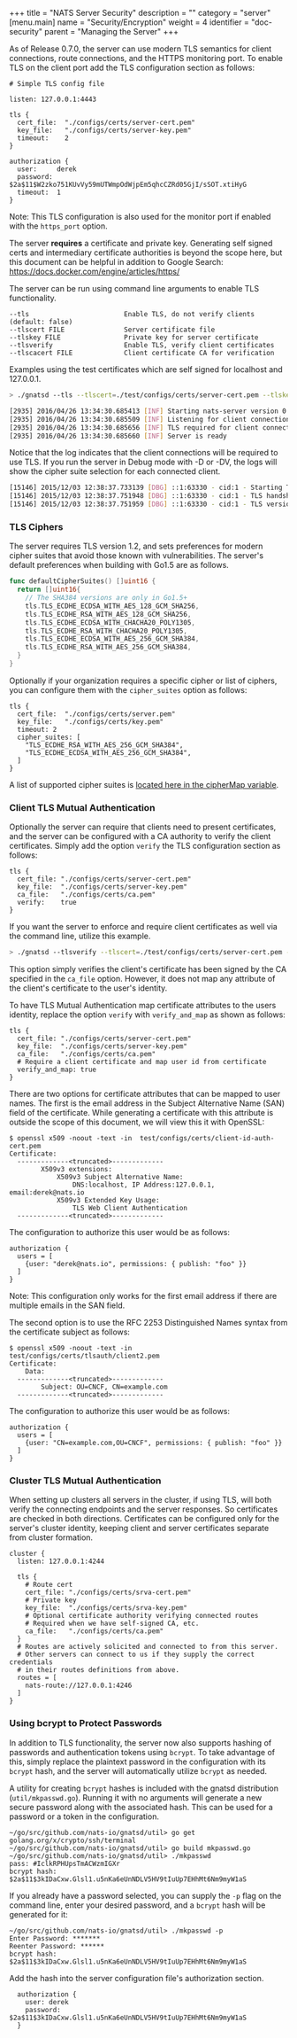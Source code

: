 +++
title = "NATS Server Security"
description = ""
category = "server"
[menu.main]
  name = "Security/Encryption"
  weight = 4
  identifier = "doc-security"
  parent = "Managing the Server"
+++

As of Release 0.7.0, the server can use modern TLS semantics for client connections, route connections, and the HTTPS monitoring port. To enable TLS on the client port add the TLS configuration section as follows:

```ascii
# Simple TLS config file

listen: 127.0.0.1:4443

tls {
  cert_file:  "./configs/certs/server-cert.pem"
  key_file:   "./configs/certs/server-key.pem"
  timeout:    2
}

authorization {
  user:     derek
  password: $2a$11$W2zko751KUvVy59mUTWmpOdWjpEm5qhcCZRd05GjI/sSOT.xtiHyG
  timeout:  1
}
```

Note: This TLS configuration is also used for the monitor port if enabled with the `https_port` option.

The server **requires** a certificate and private key. Generating self signed certs and intermediary certificate authorities is beyond the scope here, but this document can be helpful in addition to Google Search:
<a href="https://docs.docker.com/engine/articles/https/" target="_blank">https://docs.docker.com/engine/articles/https/</a>

The server can be run using command line arguments to enable TLS functionality.

```
--tls                        Enable TLS, do not verify clients (default: false)
--tlscert FILE               Server certificate file
--tlskey FILE                Private key for server certificate
--tlsverify                  Enable TLS, verify client certificates
--tlscacert FILE             Client certificate CA for verification
```

Examples using the test certificates which are self signed for localhost and 127.0.0.1.

```sh
> ./gnatsd --tls --tlscert=./test/configs/certs/server-cert.pem --tlskey=./test/configs/certs/server-key.pem

[2935] 2016/04/26 13:34:30.685413 [INF] Starting nats-server version 0.8.0.beta
[2935] 2016/04/26 13:34:30.685509 [INF] Listening for client connections on 0.0.0.0:4222
[2935] 2016/04/26 13:34:30.685656 [INF] TLS required for client connections
[2935] 2016/04/26 13:34:30.685660 [INF] Server is ready
```

Notice that the log indicates that the client connections will be required to use TLS. If you run the server in Debug mode with -D or -DV, the logs will show the cipher suite selection for each connected client.

```sh
[15146] 2015/12/03 12:38:37.733139 [DBG] ::1:63330 - cid:1 - Starting TLS client connection handshake
[15146] 2015/12/03 12:38:37.751948 [DBG] ::1:63330 - cid:1 - TLS handshake complete
[15146] 2015/12/03 12:38:37.751959 [DBG] ::1:63330 - cid:1 - TLS version 1.2, cipher suite TLS_ECDHE_RSA_WITH_AES_128_GCM_SHA256
```

### TLS Ciphers

The server requires TLS version 1.2, and sets preferences for modern cipher suites that avoid those known with vulnerabilities. The
server's default preferences when building with Go1.5 are as follows.

```go
func defaultCipherSuites() []uint16 {
  return []uint16{
    // The SHA384 versions are only in Go1.5+
    tls.TLS_ECDHE_ECDSA_WITH_AES_128_GCM_SHA256,
    tls.TLS_ECDHE_RSA_WITH_AES_128_GCM_SHA256,
    tls.TLS_ECDHE_ECDSA_WITH_CHACHA20_POLY1305,
    tls.TLS_ECDHE_RSA_WITH_CHACHA20_POLY1305,
    tls.TLS_ECDHE_ECDSA_WITH_AES_256_GCM_SHA384,
    tls.TLS_ECDHE_RSA_WITH_AES_256_GCM_SHA384,
  }
}
```

Optionally if your organization requires a specific cipher or list of ciphers, you can configure them with the `cipher_suites` option as follows:

```ascii
tls {
  cert_file:  "./configs/certs/server.pem"
  key_file:   "./configs/certs/key.pem"
  timeout: 2
  cipher_suites: [
    "TLS_ECDHE_RSA_WITH_AES_256_GCM_SHA384",
    "TLS_ECDHE_ECDSA_WITH_AES_256_GCM_SHA384",
  ]
}
```

A list of supported cipher suites is [located here in the cipherMap variable](https://github.com/nats-io/gnatsd/blob/master/server/ciphersuites.go#L21).

### Client TLS Mutual Authentication

Optionally the server can require that clients need to present certificates, and the server can be configured with a CA authority to verify the client certificates. Simply add the option `verify` the TLS configuration section as follows:

```ascii
tls {
  cert_file: "./configs/certs/server-cert.pem"
  key_file:  "./configs/certs/server-key.pem"
  ca_file:   "./configs/certs/ca.pem"
  verify:    true
}
```

If you want the server to enforce and require client certificates as well via the command line, utilize this example.

```sh
> ./gnatsd --tlsverify --tlscert=./test/configs/certs/server-cert.pem --tlskey=./test/configs/certs/server-key.pem --tlscacert=./test/configs/certs/ca.pem
```

This option simply verifies the client's certificate has been signed by the CA specified in the `ca_file` option. However, it does not map any attribute of the client's certificate to the user's identity.

To have TLS Mutual Authentication map certificate attributes to the users identity, replace the option `verify` with `verify_and_map` as shown as follows:

```ascii
tls {
  cert_file: "./configs/certs/server-cert.pem"
  key_file:  "./configs/certs/server-key.pem"
  ca_file:   "./configs/certs/ca.pem"
  # Require a client certificate and map user id from certificate
  verify_and_map: true
}
```

There are two options for certificate attributes that can be mapped to user names. The first is the email address in the Subject Alternative Name (SAN) field of the certificate. While generating a certificate with this attribute is outside the scope of this document, we will view this it with OpenSSL:

```ascii
$ openssl x509 -noout -text -in  test/configs/certs/client-id-auth-cert.pem
Certificate:
  -------------<truncated>-------------
        X509v3 extensions:
            X509v3 Subject Alternative Name:
                DNS:localhost, IP Address:127.0.0.1, email:derek@nats.io
            X509v3 Extended Key Usage:
                TLS Web Client Authentication
  -------------<truncated>-------------
```

The configuration to authorize this user would be as follows:

```ascii
authorization {
  users = [
    {user: "derek@nats.io", permissions: { publish: "foo" }}
  ]
}
```

Note: This configuration only works for the first email address if there are multiple emails in the SAN field.

The second option is to use the RFC 2253 Distinguished Names syntax from the certificate subject as follows:

```ascii
$ openssl x509 -noout -text -in  test/configs/certs/tlsauth/client2.pem
Certificate:
    Data:
  -------------<truncated>-------------
        Subject: OU=CNCF, CN=example.com
  -------------<truncated>-------------
```

The configuration to authorize this user would be as follows:

```ascii
authorization {
  users = [
    {user: "CN=example.com,OU=CNCF", permissions: { publish: "foo" }}
  ]
}
```

### Cluster TLS Mutual Authentication

When setting up clusters all servers in the cluster, if using TLS, will both verify the connecting endpoints and the server responses. So certificates are checked in both directions. Certificates can be configured only for the server's cluster identity, keeping client and server certificates separate from cluster formation.

```ascii
cluster {
  listen: 127.0.0.1:4244

  tls {
    # Route cert
    cert_file: "./configs/certs/srva-cert.pem"
    # Private key
    key_file:  "./configs/certs/srva-key.pem"
    # Optional certificate authority verifying connected routes
    # Required when we have self-signed CA, etc.
    ca_file:   "./configs/certs/ca.pem"
  }
  # Routes are actively solicited and connected to from this server.
  # Other servers can connect to us if they supply the correct credentials
  # in their routes definitions from above.
  routes = [
    nats-route://127.0.0.1:4246
  ]
}
```

### Using bcrypt to Protect Passwords

In addition to TLS functionality, the server now also supports hashing of passwords and authentication tokens using `bcrypt`. To take advantage of this, simply replace the plaintext password in the configuration with its `bcrypt` hash, and the server will automatically utilize `bcrypt` as needed.

A utility for creating `bcrypt` hashes is included with the gnatsd distribution (`util/mkpasswd.go`). Running it with no arguments will generate a new secure password along with the associated hash. This can be used for a password or a token in the configuration.

```
~/go/src/github.com/nats-io/gnatsd/util> go get golang.org/x/crypto/ssh/terminal
~/go/src/github.com/nats-io/gnatsd/util> go build mkpasswd.go
~/go/src/github.com/nats-io/gnatsd/util> ./mkpasswd
pass: #IclkRPHUpsTmACWzmIGXr
bcrypt hash: $2a$11$3kIDaCxw.Glsl1.u5nKa6eUnNDLV5HV9tIuUp7EHhMt6Nm9myW1aS
```

If you already have a password selected, you can supply the `-p` flag on the command line, enter your desired password, and a `bcrypt` hash will be generated for it:
```
~/go/src/github.com/nats-io/gnatsd/util> ./mkpasswd -p
Enter Password: *******
Reenter Password: ******
bcrypt hash: $2a$11$3kIDaCxw.Glsl1.u5nKa6eUnNDLV5HV9tIuUp7EHhMt6Nm9myW1aS
```

Add the hash into the server configuration file's authorization section.

```
  authorization {
    user: derek
    password: $2a$11$3kIDaCxw.Glsl1.u5nKa6eUnNDLV5HV9tIuUp7EHhMt6Nm9myW1aS
  }
```
